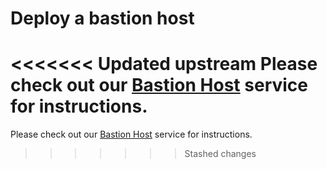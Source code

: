 # Deploy a bastion host

<<<<<<< Updated upstream
Please check out our [Bastion Host](https://github.com/tnn-tnn-tnn-tnn-tnn-gruntwork-io/terraform-aws-service-catalog/tree/master/modules/mgmt/bastion-host) service for instructions.
=======
Please check out our [Bastion Host](https://github.com/tnn-gruntwork-io/terraform-aws-service-catalog/tree/master/modules/mgmt/bastion-host) service for instructions.
>>>>>>> Stashed changes


<!-- ##DOCS-SOURCER-START
{
  "sourcePlugin": "local-copier",
  "hash": "f7a9be2aa12f7a05ca7c8cf17a38192e"
}
##DOCS-SOURCER-END -->
